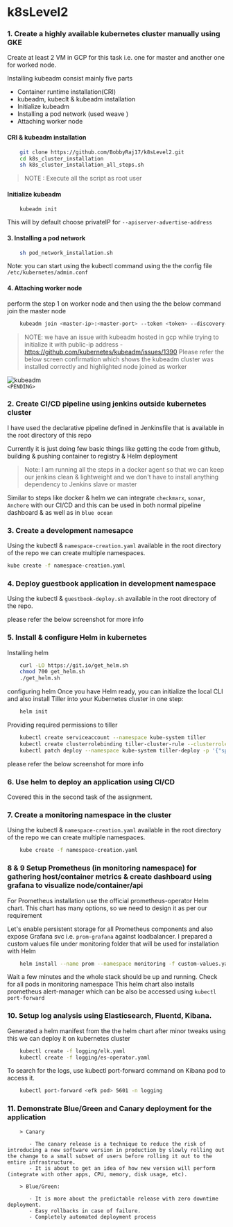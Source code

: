 # k8sLevel2

### 1. Create a highly available kubernetes cluster manually using GKE

Create at least 2 VM in GCP for this task i.e. one for master and another one  for worked node.

Installing kubeadm consist mainly five parts
* Container runtime installation(CRI) 
* kubeadm, kubeclt & kubeadm installation
* Initialize kubeadm  
* Installing a pod network (used weave )
* Attaching worker node


#### CRI & kubeadm installation
```bash
    git clone https://github.com/BobbyRaj17/k8sLevel2.git
    cd k8s_cluster_installation
    sh k8s_cluster_installation_all_steps.sh
```
> NOTE : Execute all the script as root user

#### Initialize kubeadm

```bash
    kubeadm init
```
This will by default choose privateIP for `--apiserver-advertise-address`

#### 3. Installing a pod network
```bash
    sh pod_network_installation.sh
```

Note: you can start using the kubectl command using the the config file `/etc/kubernetes/admin.conf`

#### 4. Attaching worker node
perform the step 1 on worker node and then using the the below command join the master node

```bash
    kubeadm join <master-ip>:<master-port> --token <token> --discovery-token-ca-cert-hash sha256:"<hash>"
```

> NOTE: we have an issue with kubeadm  hosted in gcp while trying to initialize it with public-ip address - https://github.com/kubernetes/kubeadm/issues/1390
Please refer the below screen confirmation which shows the kubeadm cluster was installed correctly and highlighted node joined as worker

![kubeadm](/Users/bobbyraj/Desktop/kubeadm.png)  
`<PENDING>`


### 2. Create CI/CD pipeline using jenkins outside kubernetes cluster
I have used the declarative pipeline defined in Jenkinsfile that is available in the root directory of this repo

Currently it is just doing few basic things like getting the code from github, building & pushing container to registry & Helm deployment
> Note: I am running all the steps in a docker agent so that we can keep our jenkins clean & lightweight and we don't have to install anything dependency to Jenkins slave or master

Similar to steps like docker & helm we can integrate  `checkmarx`, `sonar`, `Anchore`  with our CI/CD and this can be used in both normal pipeline dashboard & as well as in `blue ocean`

### 3. Create a development namesapce 

 Using the kubectl &  `namespace-creation.yaml` available in the root directory of the repo we can create multiple namespaces.
  ```bash
  kube create -f namespace-creation.yaml
  ```

### 4. Deploy guestbook application in development namespace
Using the kubectl & `guestbook-deploy.sh` available in the root directory of the repo. 

please refer the below screenshot for more info
<PENDING>

### 5. Install & configure Helm in kubernetes

Installing helm
```bash
    curl -LO https://git.io/get_helm.sh
    chmod 700 get_helm.sh
    ./get_helm.sh
```

configuring helm 
Once you have Helm ready, you can initialize the local CLI and also install Tiller into your Kubernetes cluster in one step:
```bash
    helm init
```
Providing required permissions to tiller
```bash
    kubectl create serviceaccount --namespace kube-system tiller
    kubectl create clusterrolebinding tiller-cluster-rule --clusterrole=cluster-admin --serviceaccount=kube-system:tiller
    kubectl patch deploy --namespace kube-system tiller-deploy -p '{"spec":{"template":{"spec":{"serviceAccount":"tiller"}}}}'
```
please refer the below screenshot for more info
<PENDING>


### 6. Use helm to deploy an application using CI/CD
Covered this  in the second task of the assignment.

### 7. Create a monitoring namespace in the cluster
Using the kubectl &  `namespace-creation.yaml` available in the root directory of the repo we can create multiple namespaces.
```bash
    kube create -f namespace-creation.yaml
```

### 8 & 9 Setup Prometheus (in monitoring namespace) for gathering host/container metrics & create dashboard using grafana to visualize node/container/api
For Prometheus installation use the official prometheus-operator Helm chart. This chart has many options, so we need to design it as per our requirement

Let's enable persistent storage for all Prometheus components and also expose Grafana svc i.e. `prom-grafana` against loadbalancer. I prepared a custom values file under monitoring folder that will be used for installation with Helm 
```bash
    helm install --name prom --namespace monitoring -f custom-values.yaml stable/prometheus-operator
```
Wait a few minutes and the whole stack should be up and running. Check for all pods in monitoring namespace
This helm chart also installs prometheus alert-manager which can be also be accessed using `kubectl port-forward`

### 10. Setup log analysis using Elasticsearch, Fluentd, Kibana.

Generated a helm manifest from the the helm chart after minor tweaks using this we can deploy it on kubernetes cluster
```bash
    kubectl create -f logging/elk.yaml
    kubectl create -f logging/es-operator.yaml
```
To search for the logs, use kubectl port-forward command on Kibana pod to access it. 
```bash
    kubectl port-forward <efk pod> 5601 -n logging
```

### 11. Demonstrate Blue/Green and Canary deployment for the application
```text
    > Canary
    
       - The canary release is a technique to reduce the risk of introducing a new software version in production by slowly rolling out the change to a small subset of users before rolling it out to the entire infrastructure.    
       - It is about to get an idea of how new version will perform (integrate with other apps, CPU, memory, disk usage, etc).
    
    > Blue/Green:
    
       - It is more about the predictable release with zero downtime deployment.
       - Easy rollbacks in case of failure.
       - Completely automated deployment process
```

